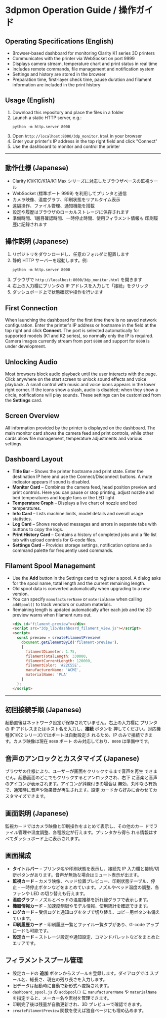 # 3dpmon Operation Guide / 操作ガイド

## Operating Specifications (English)
- Browser-based dashboard for monitoring Clarity K1 series 3D printers
- Communicates with the printer via WebSocket on port 9999
- Displays camera stream, temperature chart and print status in real time
- Includes remote commands, file management and notification system
- Settings and history are stored in the browser
- Preparation time, first-layer check time, pause duration and filament
  information are included in the print history

## Usage (English)
1. Download this repository and place the files in a folder
2. Launch a static HTTP server, e.g.:
   ```
   python -m http.server 8000
   ```
3. Open `http://localhost:8000/3dp_monitor.html` in your browser
4. Enter your printer's IP address in the top right field and click "Connect"
5. Use the dashboard to monitor and control the printer

---

## 動作仕様 (Japanese)
- Clarity K1/K1C/K1A/K1 Max シリーズに対応したブラウザベースの監視ツール
- WebSocket (標準ポート 9999) を利用してプリンタと通信
- カメラ映像、温度グラフ、印刷状態をリアルタイム表示
- 遠隔操作、ファイル管理、通知機能を搭載
- 設定や履歴はブラウザのローカルストレージに保存されます
- 準備時間、1層目確認時間、一時停止時間、使用フィラメント情報も
  印刷履歴に記録されます

## 操作説明 (Japanese)
1. リポジトリをダウンロードし、任意のフォルダに配置します
2. 静的 HTTP サーバーを起動します。例:
   ```
   python -m http.server 8000
   ```
3. ブラウザで `http://localhost:8000/3dp_monitor.html` を開きます
4. 右上の入力欄にプリンタの IP アドレスを入力して「接続」をクリック
5. ダッシュボード上で状態確認や操作を行います

## First Connection
When launching the dashboard for the first time there is no saved
network configuration. Enter the printer's IP address or hostname in
the field at the top right and click **Connect**. The port is selected
automatically for supported models (K1 and K2 series), so normally only
the IP is required. Camera images currently stream from port `8080` and
support for `8000` is under development.

## Unlocking Audio
Most browsers block audio playback until the user interacts with the
page. Click anywhere on the start screen to unlock sound effects and
voice playback. A small control with music and voice icons appears in
the lower right corner. If the icons show a slash, audio is disabled;
when they show a circle, notifications will play sounds. These settings
can be customized from the **Settings** card.

## Screen Overview
All information provided by the printer is displayed on the dashboard.
The main monitor card shows the camera feed and print controls, while
other cards allow file management, temperature adjustments and various
settings.

## Dashboard Layout
- **Title Bar** – Shows the printer hostname and print state. Enter the
  destination IP here and use the Connect/Disconnect buttons. A mute
  indicator appears if sound is disabled.
- **Monitor Card** – Combines the camera feed, head position preview and
  print controls. Here you can pause or stop printing, adjust nozzle and
  bed temperatures and toggle fans or the LED light.
- **Temperature Graph** – Displays a live chart of nozzle and bed
  temperatures.
- **Info Card** – Lists machine limits, model details and overall usage
  statistics.
- **Log Card** – Shows received messages and errors in separate tabs with
  buttons to copy the logs.
- **Print History Card** – Contains a history of completed jobs and a
  file list tab with upload controls for G-code files.
- **Settings Card** – Provides storage settings, notification options and
  a command palette for frequently used commands.

## Filament Spool Management
- Use the **Add** button in the Settings card to register a spool. A dialog
  asks for the spool name, total length and the current remaining length.
- Old spool data is converted automatically when upgrading to a new version.
- You can specify `manufacturerName` or `materialName` when calling
  `addSpool()` to track vendors or custom materials.
- Remaining length is updated automatically after each job and the 3D preview
  warns when filament runs out.
  ```html
  <div id="filament-preview"></div>
  <script src="3dp_lib/dashboard_filament_view.js"></script>
  <script>
    const preview = createFilamentPreview(
      document.getElementById('filament-preview'),
      {
        filamentDiameter: 1.75,
        filamentTotalLength: 330000,
        filamentCurrentLength: 120000,
        filamentColor: '#22C55E',
        manufacturerName: 'ACME',
        materialName: 'PLA'
      }
    );
  </script>
  ```

---

## 初回接続手順 (Japanese)
起動直後はネットワーク設定が保存されていません。右上の入力欄に
プリンタの IP アドレスまたはホスト名を入力し、**接続** ボタンを
押してください。対応機種(K1/K2 シリーズ)ではポートは自動設定さ
れるため、IP のみで接続できます。カメラ映像は現在 `8080` ポート
のみ対応しており、`8000` は準備中です。

## 音声のアンロックとカスタマイズ (Japanese)
ブラウザの仕様により、ユーザーが画面をクリックするまで音声を再生
できません。起動画面のどこでもクリックするとアンロックされ、右下
に音楽と音声のアイコンが表示されます。アイコンが斜線付きの場合は
無効、丸印なら有効で、通知時に音声や効果音が再生されます。設定
カードから好みに合わせてカスタマイズできます。

## 画面説明 (Japanese)
監視カードではカメラ映像と印刷操作をまとめて表示し、その他のカー
ドでファイル管理や温度調整、各種設定が行えます。プリンタから得ら
れる情報はすべてダッシュボード上に表示されます。

## 画面構成
- **タイトルバー** – プリンタ名や印刷状態を表示し、接続先 IP 入力欄と接続/切断ボタンがあります。音声が無効な場合はミュート表示が出ます。
- **監視カード** – カメラ映像、ヘッド位置プレビュー、印刷状態テーブル、停止・一時停止ボタンなどをまとめています。ノズルやベッド温度の調整、各ファンや LED の切り替えも行えます。
- **温度グラフ** – ノズルとベッドの温度推移を折れ線グラフで表示します。
- **機器情報カード** – 加速度制限やモデル情報、使用統計を確認できます。
- **ログカード** – 受信ログと通知ログをタブで切り替え、コピー用ボタンも備えています。
- **印刷履歴カード** – 印刷履歴一覧とファイル一覧タブがあり、G-code アップロードも可能です。
- **設定カード** – ストレージ設定や通知設定、コマンドパレットなどをまとめたエリアです。

## フィラメントスプール管理
- 設定カードの **追加** ボタンからスプールを登録します。ダイアログでは
  スプール名、総長さ、現在の残り長さを入力します。
- 旧データは起動時に自動で新形式へ変換されます。
- `dashboard_spool.js` の `addSpool()` に `manufacturerName` や
  `materialName` を指定すると、メーカー名や素材を管理できます。
- 印刷完了後は残量が自動更新され、3D プレビューで確認できます。
- `createFilamentPreview` 関数を使えば独自ページにも埋め込めます。
